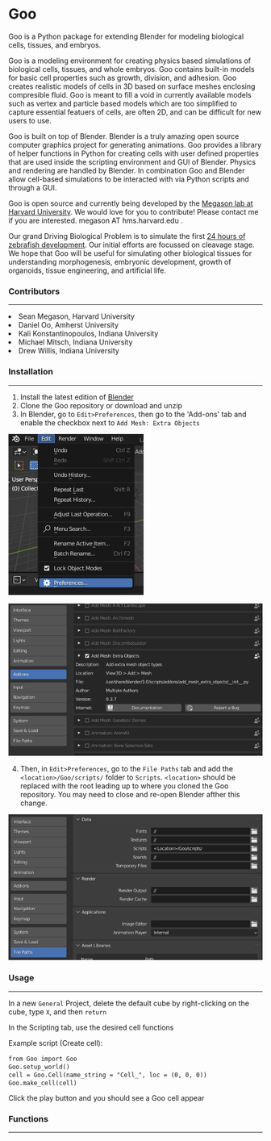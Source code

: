 # Goo
Goo is a Python package for extending Blender for modeling biological cells, tissues, and embryos. 

Goo is a modeling environment for creating physics based simulations of biological cells, tissues, and whole embryos. Goo contains built-in models for basic cell properties such as growth, division, and adhesion. Goo creates realistic models of cells in 3D based on surface meshes enclosing compresible fluid. Goo is meant to fill a void in currently available models such as vertex and particle based models which are too simplified to capture essential featuers of cells, are often 2D, and can be difficult for new users to use.

Goo is built on top of Blender. Blender is a truly amazing open source computer graphics project for generating animations. Goo provides a library of helper functions in Python for creating cells with user defined properties that are used inside the scripting environment and GUI of Blender. Physics and rendering are handled by Blender. In combination Goo and Blender allow cell-based simulations to be interacted with via Python scripts and through a GUI.

Goo is open source and currently being developed by the <a href="http://www.digitalfish.org">Megason lab at Harvard University</a>. We would love for you to contribute! Please contact me if you are interested. megason AT hms.harvard.edu .

Our grand Driving Biological Problem is to simulate the first <a href= "https://www.youtube.com/watch?v=RQ6vkDr_Dec">24 hours of zebrafish development</a>. Our initial efforts are focussed on cleavage stage. We hope that Goo will be useful for simulating other biological tissues for understanding morphogenesis, embryonic development, growth of organoids, tissue engineering, and artificial life.

### Contributors
___
<li>Sean Megason, Harvard University
<li>Daniel Oo, Amherst University
<li>Kali Konstantinopoulos, Indiana University
<li>Michael Mitsch, Indiana University
<li>Drew Willis, Indiana University

### Installation
---
1. Install the latest edition of [Blender](https://www.blender.org/download/)
2. Clone the Goo repository or download and unzip
3. In Blender, go to `Edit>Preferences`, then go to the 'Add-ons' tab and enable the checkbox next to `Add Mesh: Extra Objects`

![edit preferences](img/blender_edit_preferences.png)

![add mesh](img/blender_add_mesh.png)

4. Then, in `Edit>Preferences`, go to the `File Paths` tab and add the `<location>/Goo/scripts/` folder to `Scripts`. `<location>` should be replaced with the root leading up to where you cloned the Goo repository. You may need to close and re-open Blender afther this change.


![add path](img/blender_add_path.png)

### Usage
---
In a new `General` Project, delete the default cube by right-clicking on the cube, type `X`, and then `return`

In the Scripting tab, use the desired cell functions

Example script (Create cell):
```
from Goo import Goo
Goo.setup_world()
cell = Goo.Cell(name_string = "Cell_", loc = (0, 0, 0))
Goo.make_cell(cell)
```
Click the play button and you should see a Goo cell appear
  
### Functions
---
